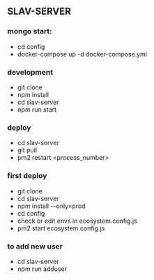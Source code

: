 ## SLAV-SERVER

### mongo start:
- cd config
- docker-compose up -d docker-compose.yml

### development
 - git clone
 - npm install
 - cd slav-server
 - npm run start

### deploy
 - cd slav-server
 - git pull
 - pm2 restart <process_number>

### first deploy
 - git clone
 - cd slav-server
 - npm install --only=prod
 - cd config
 - check or edit envs in ecosystem.config.js
 - pm2 start ecosystem.config.js

### to add new user
  - cd slav-server
  - npm run adduser
